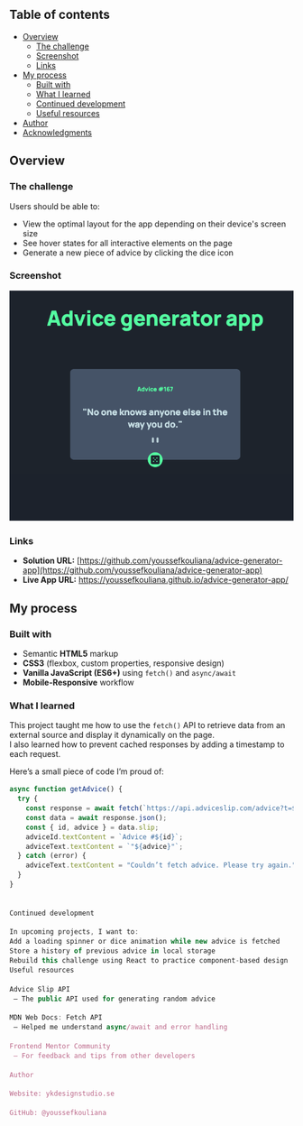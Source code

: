 
## Table of contents

- [Overview](#overview)
  - [The challenge](#the-challenge)
  - [Screenshot](#screenshot)
  - [Links](#links)
- [My process](#my-process)
  - [Built with](#built-with)
  - [What I learned](#what-i-learned)
  - [Continued development](#continued-development)
  - [Useful resources](#useful-resources)
- [Author](#author)
- [Acknowledgments](#acknowledgments)

## Overview

### The challenge

Users should be able to:

- View the optimal layout for the app depending on their device's screen size  
- See hover states for all interactive elements on the page  
- Generate a new piece of advice by clicking the dice icon  

### Screenshot

![Screenshot of my Advice Generator App](./screenshot.png)

### Links

- **Solution URL:** [https://github.com/youssefkouliana/advice-generator-app](https://github.com/youssefkouliana/advice-generator-app)
- **Live App URL:** https://youssefkouliana.github.io/advice-generator-app/
## My process

### Built with

- Semantic **HTML5** markup  
- **CSS3** (flexbox, custom properties, responsive design)  
- **Vanilla JavaScript (ES6+)** using `fetch()` and `async/await`  
- **Mobile-Responsive** workflow  

### What I learned

This project taught me how to use the `fetch()` API to retrieve data from an external source and display it dynamically on the page.  
I also learned how to prevent cached responses by adding a timestamp to each request.

Here’s a small piece of code I’m proud of:

```js
async function getAdvice() {
  try {
    const response = await fetch(`https://api.adviceslip.com/advice?t=${Date.now()}`, { cache: 'no-cache' });
    const data = await response.json();
    const { id, advice } = data.slip;
    adviceId.textContent = `Advice #${id}`;
    adviceText.textContent = `"${advice}"`;
  } catch (error) {
    adviceText.textContent = "Couldn’t fetch advice. Please try again.";
  }
}


Continued development

In upcoming projects, I want to:
Add a loading spinner or dice animation while new advice is fetched
Store a history of previous advice in local storage
Rebuild this challenge using React to practice component-based design
Useful resources

Advice Slip API
 – The public API used for generating random advice

MDN Web Docs: Fetch API
 – Helped me understand async/await and error handling

Frontend Mentor Community
 – For feedback and tips from other developers

Author

Website: ykdesignstudio.se

GitHub: @youssefkouliana
